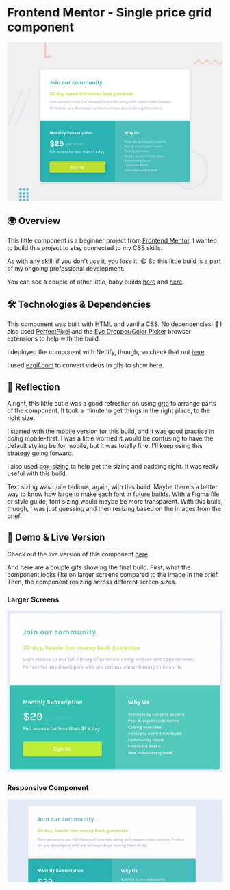 # Frontend Mentor - Single price grid component

![Design preview for the Single price grid component coding challenge](./Project%20Requirements/design/desktop-preview.jpg)

## 🌍 Overview

This little component is a beginner project from [Frontend Mentor](https://www.frontendmentor.io/challenges/single-price-grid-component-5ce41129d0ff452fec5abbbc/hub). I wanted to build this project to stay connected to my CSS skills.

As with any skill, if you don't use it, you lose it. 😫 So this little build is a part of my ongoing professional development.

You can see a couple of other little, baby builds [here](https://github.com/crwainstock/fe-mentor-qr) and [here](https://github.com/crwainstock/fe-mentor-3-column-preview-card).

## 🛠️ Technologies & Dependencies

This component was built with HTML and vanilla CSS. No dependencies! 🥳 I also used [PerfectPixel](https://www.welldonecode.com/perfectpixel/) and the [Eye Dropper/Color Picker](https://eyedropper.org/) browser extensions to help with the build.

I deployed the component with Netlify, though, so check that out [here](https://calm-dieffenbachia-b70c56.netlify.app/).

I used [ezgif.com](https://ezgif.com/video-to-gif) to convert videos to gifs to show here.

## 🤔 Reflection

Alright, this little cutie was a good refresher on using [grid](https://www.w3schools.com/css/css_grid.asp) to arrange parts of the component. It took a minute to get things in the right place, to the right size.

I started with the mobile version for this build, and it was good practice in doing mobile-first. I was a little worried it would be confusing to have the default styling be for mobile, but it was totally fine. I'll keep using this strategy going forward.

I also used [box-sizing](https://www.w3schools.com/css/css3_box-sizing.asp) to help get the sizing and padding right. It was really useful with this build.

Text sizing was quite tedious, again, with this build. Maybe there's a better way to know how large to make each font in future builds. With a Figma file or style guide, font sizing would maybe be more transparent. With this build, though, I was just guessing and then resizing based on the images from the brief.

## 👀 Demo & Live Version

Check out the live version of this component [here](https://calm-dieffenbachia-b70c56.netlify.app/).

And here are a couple gifs showing the final build. First, what the component looks like on larger screens compared to the image in the brief. Then, the component resizing across different screen sizes.

### Larger Screens

![a gif showing larger screen version](./fe%20mentor%20single%20price%20larger%20screens.gif)

### Responsive Component

![a gif showing mobile version](./fe%20mentor%20single%20price%20responsive.gif)
